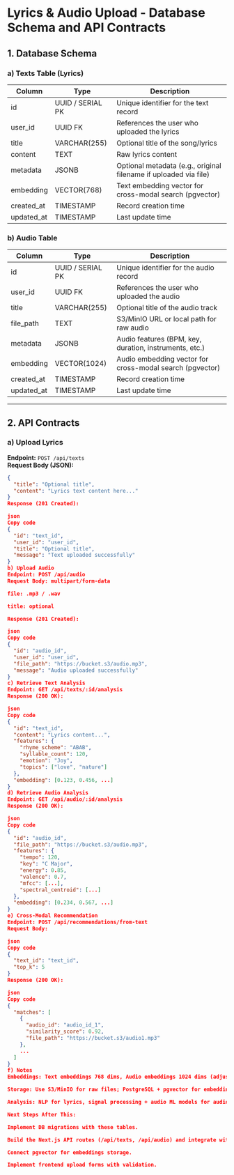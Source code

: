 # Lyrics & Audio Upload - Database Schema and API Contracts

## 1. Database Schema

### a) Texts Table (Lyrics)
| Column | Type | Description |
|--------|------|------------|
| id | UUID / SERIAL PK | Unique identifier for the text record |
| user_id | UUID FK | References the user who uploaded the lyrics |
| title | VARCHAR(255) | Optional title of the song/lyrics |
| content | TEXT | Raw lyrics content |
| metadata | JSONB | Optional metadata (e.g., original filename if uploaded via file) |
| embedding | VECTOR(768) | Text embedding vector for cross-modal search (pgvector) |
| created_at | TIMESTAMP | Record creation time |
| updated_at | TIMESTAMP | Last update time |

### b) Audio Table
| Column | Type | Description |
|--------|------|------------|
| id | UUID / SERIAL PK | Unique identifier for the audio record |
| user_id | UUID FK | References the user who uploaded the audio |
| title | VARCHAR(255) | Optional title of the audio track |
| file_path | TEXT | S3/MinIO URL or local path for raw audio |
| metadata | JSONB | Audio features (BPM, key, duration, instruments, etc.) |
| embedding | VECTOR(1024) | Audio embedding vector for cross-modal search (pgvector) |
| created_at | TIMESTAMP | Record creation time |
| updated_at | TIMESTAMP | Last update time |

---

## 2. API Contracts

### a) Upload Lyrics
**Endpoint:** `POST /api/texts`  
**Request Body (JSON):**
```json
{
  "title": "Optional title",
  "content": "Lyrics text content here..."
}
Response (201 Created):

json
Copy code
{
  "id": "text_id",
  "user_id": "user_id",
  "title": "Optional title",
  "message": "Text uploaded successfully"
}
b) Upload Audio
Endpoint: POST /api/audio
Request Body: multipart/form-data

file: .mp3 / .wav

title: optional

Response (201 Created):

json
Copy code
{
  "id": "audio_id",
  "user_id": "user_id",
  "file_path": "https://bucket.s3/audio.mp3",
  "message": "Audio uploaded successfully"
}
c) Retrieve Text Analysis
Endpoint: GET /api/texts/:id/analysis
Response (200 OK):

json
Copy code
{
  "id": "text_id",
  "content": "Lyrics content...",
  "features": {
    "rhyme_scheme": "ABAB",
    "syllable_count": 120,
    "emotion": "Joy",
    "topics": ["love", "nature"]
  },
  "embedding": [0.123, 0.456, ...]
}
d) Retrieve Audio Analysis
Endpoint: GET /api/audio/:id/analysis
Response (200 OK):

json
Copy code
{
  "id": "audio_id",
  "file_path": "https://bucket.s3/audio.mp3",
  "features": {
    "tempo": 120,
    "key": "C Major",
    "energy": 0.85,
    "valence": 0.7,
    "mfcc": [...],
    "spectral_centroid": [...]
  },
  "embedding": [0.234, 0.567, ...]
}
e) Cross-Modal Recommendation
Endpoint: POST /api/recommendations/from-text
Request Body:

json
Copy code
{
  "text_id": "text_id",
  "top_k": 5
}
Response (200 OK):

json
Copy code
{
  "matches": [
    {
      "audio_id": "audio_id_1",
      "similarity_score": 0.92,
      "file_path": "https://bucket.s3/audio1.mp3"
    },
    ...
  ]
}
f) Notes
Embeddings: Text embeddings 768 dims, Audio embeddings 1024 dims (adjustable).

Storage: Use S3/MinIO for raw files; PostgreSQL + pgvector for embeddings.

Analysis: NLP for lyrics, signal processing + audio ML models for audio.

Next Steps After This:

Implement DB migrations with these tables.

Build the Next.js API routes (/api/texts, /api/audio) and integrate with ML microservice.

Connect pgvector for embeddings storage.

Implement frontend upload forms with validation.

